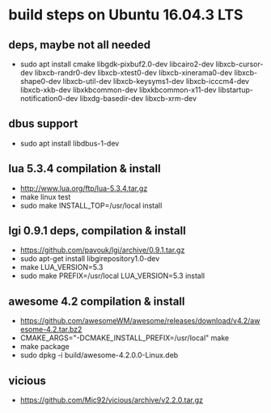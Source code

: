 # build steps on Ubuntu 16.04.3 LTS

## deps, maybe not all needed
 - sudo apt install cmake libgdk-pixbuf2.0-dev libcairo2-dev libxcb-cursor-dev libxcb-randr0-dev libxcb-xtest0-dev libxcb-xinerama0-dev libxcb-shape0-dev libxcb-util-dev libxcb-keysyms1-dev libxcb-icccm4-dev libxcb-xkb-dev libxkbcommon-dev libxkbcommon-x11-dev libstartup-notification0-dev libxdg-basedir-dev libxcb-xrm-dev

## dbus support
 - sudo apt install libdbus-1-dev

## lua 5.3.4 compilation & install
 - http://www.lua.org/ftp/lua-5.3.4.tar.gz
 - make linux test
 - sudo make INSTALL_TOP=/usr/local install

## lgi 0.9.1 deps, compilation & install
 - https://github.com/pavouk/lgi/archive/0.9.1.tar.gz
 - sudo apt-get install libgirepository1.0-dev
 - make LUA_VERSION=5.3
 - sudo make PREFIX=/usr/local LUA_VERSION=5.3 install

## awesome 4.2 compilation & install
 - https://github.com/awesomeWM/awesome/releases/download/v4.2/awesome-4.2.tar.bz2
 - CMAKE_ARGS="-DCMAKE_INSTALL_PREFIX=/usr/local" make
 - make package
 - sudo dpkg -i build/awesome-4.2.0.0-Linux.deb

## vicious
 - https://github.com/Mic92/vicious/archive/v2.2.0.tar.gz
